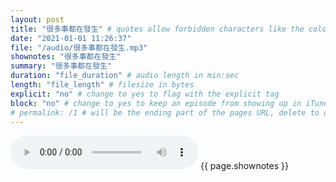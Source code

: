 ```yaml
---
layout: post
title: "很多事都在發生" # quotes allow forbidden characters like the colon
date: "2021-01-01 11:26:37"
file: "/audio/很多事都在發生.mp3"
shownotes: "很多事都在發生"
summary: "很多事都在發生"
duration: "file_duration" # audio length in min:sec
length: "file_length" # filesize in bytes
explicit: "no" # change to yes to flag with the explicit tag
block: "no" # change to yes to keep an episode from showing up in iTunes
# permalink: /1 # will be the ending part of the pages URL, delete to default to the title
---
```


<audio controls>
<source src="{{site.url}}{{site.baseurl}}{{ page.file }}" type="audio/x-mp3">
Your browser does not support the audio element.
</audio>
{{ page.shownotes }}
